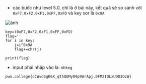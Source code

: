* các bước như level 5.0, chỉ là ở bài này, kết quả sẽ so sánh với `0xF7,0xF2,0xF1,0xFF,0xFD` và key xor là `0x9A`

![ảnh](https://github.com/LDV-SpaceK/pwn.collage/assets/151914246/a8293afa-cf9c-4793-9682-a27f8bae0ba1)

```
key=(0xF7,0xF2,0xF1,0xFF,0xFD)
flag=''
for i in key:
    j=i^0x9A
    flag+=chr(j)
    
print(flag)
```

* input phải nhập vào là: `mhkeg`

`pwn.college{oCWvdSgK6X_qT5QGMy09p9ArApj.0FM2IDLxUDO3QzW}`
